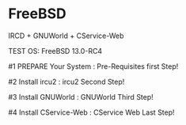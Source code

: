 # FreeBSD

IRCD + GNUWorld + CService-Web

TEST OS: FreeBSD 13.0-RC4

#1 PREPARE Your System : Pre-Requisites first Step!

#2 Install ircu2 : ircu2 Second Step!

#3 Install GNUWorld : GNUWorld Third Step!

#4 Install CService-Web : CService Web Last Step!
